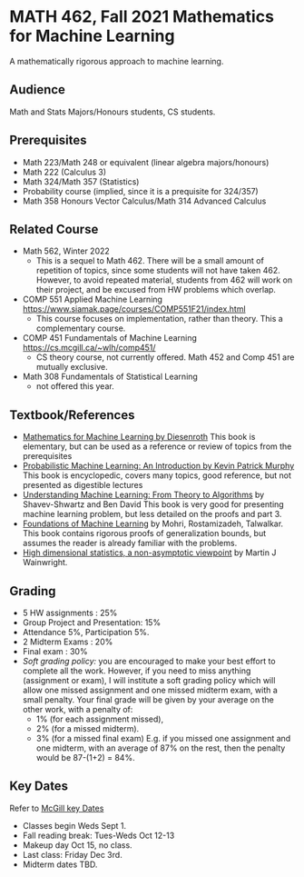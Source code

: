 #   MATH 462, Fall 2021 Mathematics for Machine Learning
A mathematically rigorous approach to machine learning. 

## Audience
Math and Stats Majors/Honours students, CS students.

## Prerequisites 
- Math 223/Math 248 or equivalent (linear algebra majors/honours)
- Math 222 (Calculus 3)
- Math 324/Math 357 (Statistics) 
- Probability course (implied, since it is a prequisite for 324/357)
- Math 358 Honours Vector Calculus/Math 314 Advanced Calculus 

## Related Course

- Math 562, Winter 2022
  - This is a sequel to Math 462.  There will be a small amount of repetition of topics, since some students will not have taken 462.  However, to avoid repeated material, students from 462 will work on their project, and be excused from HW problems which overlap. 
- COMP 551 Applied Machine Learning https://www.siamak.page/courses/COMP551F21/index.html
  - This course focuses on implementation, rather than theory.  This a complementary course. 
- COMP 451 Fundamentals of Machine Learning  https://cs.mcgill.ca/~wlh/comp451/
  - CS theory course, not currently offered.  Math 452 and Comp 451 are mutually exclusive. 
- Math 308 Fundamentals of Statistical Learning 
  - not offered this year.

## Textbook/References

-   [Mathematics for Machine Learning by Diesenroth](https://mml-book.github.io/) This book is elementary, but can be used as a reference or review of topics from the prerequisites 
-   [Probabilistic Machine Learning: An Introduction by Kevin Patrick Murphy](https://probml.github.io/pml-book/book1.html) This book is encyclopedic, covers many topics, good reference, but not presented as digestible lectures
-   [Understanding Machine Learning: From Theory to Algorithms](https://www.cs.huji.ac.il/~shais/UnderstandingMachineLearning/) by Shavev-Shwartz and Ben David  This book is very good for presenting machine learning problem, but less detailed on the proofs and part 3. 
-   [Foundations of Machine Learning](https://cs.nyu.edu/~mohri/mlbook/) by Mohri, Rostamizadeh, Talwalkar. This book contains rigorous proofs of generalization bounds, but assumes the reader is already familiar with the problems.
-   [High dimensional statistics, a non-asymptotic viewpoint](https://people.eecs.berkeley.edu/~wainwrig/) by Martin J Wainwright. 

## Grading 
- 5 HW assignments : 25%
- Group Project and Presentation: 15% 
- Attendance 5%, Participation 5%. 
- 2 Midterm Exams : 20%
- Final exam : 30% 
- *Soft grading policy:* you are encouraged to make your best effort to complete all the work.  However, if you need to miss anything (assignment or exam), I will institute a soft grading policy which will allow one missed assignment and one missed midterm exam, with a small penalty.    Your final grade will be given by your average on the other work, with a penalty of: 
  -   1% (for each assignment missed), 
  -   2% (for a missed midterm).   
  -   3% (for a missed final exam) 
E.g. if you missed one assignment and one midterm, with an average of 87% on the rest, then the penalty would be 87-(1+2) = 84%.  

## Key Dates
Refer to [McGill key Dates](https://www.mcgill.ca/importantdates/key-dates#Fall_2021)
- Classes begin Weds Sept 1. 
- Fall reading break: Tues-Weds Oct 12-13 
- Makeup day Oct 15, no class.  
- Last class: Friday Dec 3rd. 
- Midterm dates TBD.





